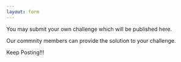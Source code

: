 ```yaml
---
layout: form
---
```


You may submit your own challenge which will be published here.  

Our commnity members can provide the solution to your challenge.  

Keep Posting!!! 
